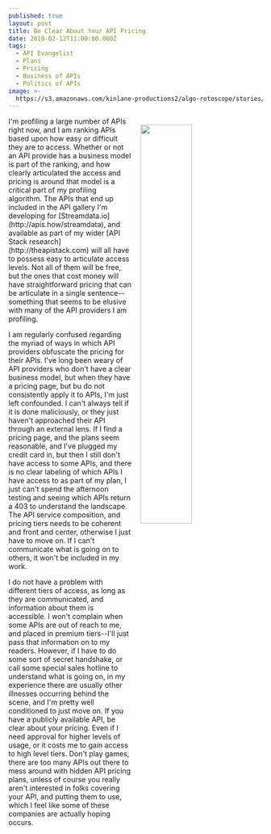 ```yaml
---
published: true
layout: post
title: Be Clear About Your API Pricing
date: 2018-02-12T11:00:00.000Z
tags:
  - API Evangelist
  - Plans
  - Pricing
  - Business of APIs
  - Politics of APIs
image: >-
  https://s3.amazonaws.com/kinlane-productions2/algo-rotoscope/stories/green-gears-matrix.jp
---
```

<p><img src="https://s3.amazonaws.com/kinlane-productions2/algo-rotoscope/stories/green-gears-matrix.jpg" align="right" width="45%" style="padding: 15px;" /></p>I'm profiling a large number of APIs right now, and I am ranking APIs based upon how easy or difficult they are to access. Whether or not an API provide has a business model is part of the ranking, and how clearly articulated the access and pricing is around that model is a critical part of my profiling algorithm. The APIs that end up included in the API gallery I'm developing for [Streamdata.io](http://apis.how/streamdata), and available as part of my wider [API Stack research](http://theapistack.com) will all have to possess easy to articulate access levels. Not all of them will be free, but the ones that cost money will have straightforward pricing that can be articulate in a single sentence--something that seems to be elusive with many of the API providers I am profiling.

I am regularly confused regarding the myriad of ways in which API providers obfuscate the pricing for their APIs. I've long been weary of API providers who don't have a clear business model, but when they have a pricing page, but bu do not consistently apply it to APIs, I'm just left confounded. I can't always tell if it is done maliciously, or they just haven't approached their API through an external lens. If I find a pricing page, and the plans seem reasonable, and I've plugged my credit card in, but then I still don't have access to some APIs, and there is no clear labeling of which APIs I have access to as part of my plan, I just can't spend the afternoon testing and seeing which APIs return a 403 to understand the landscape. The API service composition, and pricing tiers needs to be coherent and front and center, otherwise I just have to move on. If I can't communicate what is going on to others, it won't be included in my work.

I do not have a problem with different tiers of access, as long as they are communicated, and information about them is accessible. I won't complain when some APIs are out of reach to me, and placed in premium tiers--I'll just pass that information on to my readers. However, if I have to do some sort of secret handshake, or call some special sales hotline to understand what is going on, in my experience there are usually other illnesses occurring behind the scene, and I'm pretty well conditioned to just move on. If you have a publicly available API, be clear about your pricing. Even if I need approval for higher levels of usage, or it costs me to gain access to high level tiers. Don't play games, there are too many APIs out there to mess around with hidden API pricing plans, unless of course you really aren't interested in folks covering your API, and putting them to use, which I feel like some of these companies are actually hoping occurs.
